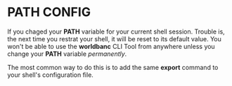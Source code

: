 # PATH CONFIG

If you chaged your **PATH** variable for your current shell session. Trouble is, the next time you restrat your shell, it will be reset to its default value. You won't be able to use the **worldbanc** CLI Tool from anywhere unless you change your **PATH** variable _permanently_.

The most common way to do this is to add the same **export** command to your shell's configuration file.
